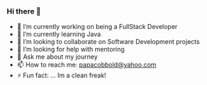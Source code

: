 ### Hi there 👋

<!--
✨ Getting used to this thang! Remember that it gets hard before it gets easy✨
 Keep it going...
-->

- 🔭 I’m currently working on being a FullStack Developer
- 🌱 I’m currently learning Java
- 👯 I’m looking to collaborate on Software Development projects
- 🤔 I’m looking for help with mentoring
- 💬 Ask me about my journey
- 📫 How to reach me: papacobbold@yahoo.com
- ⚡ Fun fact: ... Im a clean freak!
